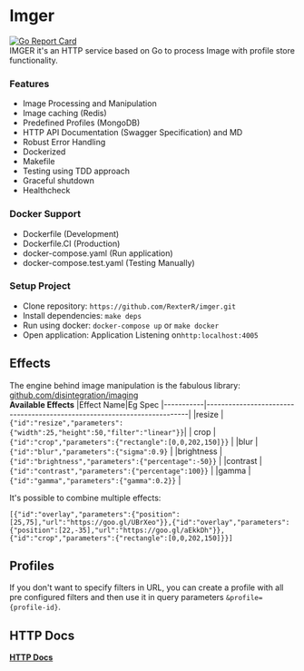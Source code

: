 # Imger
[![Go Report Card](https://goreportcard.com/badge/github.com/RexterR/imger)](https://goreportcard.com/report/github.com/RexterR/imger)<br>
IMGER it's an HTTP service based on Go to process Image with profile store functionality.
### Features
- Image Processing and Manipulation
- Image caching (Redis)
- Predefined Profiles (MongoDB)
-  HTTP API Documentation (Swagger Specification) and MD
- Robust Error Handling
- Dockerized
- Makefile
- Testing using TDD approach
- Graceful shutdown
- Healthcheck
### Docker Support
- Dockerfile (Development)
- Dockerfile.CI (Production)
- docker-compose.yaml (Run application)
- docker-compose.test.yaml (Testing Manually)
### Setup Project
- Clone repository: `https://github.com/RexterR/imger.git`
- Install dependencies: `make deps`
- Run using docker: `docker-compose up` or `make docker`
- Open application: Application Listening on`http:localhost:4005`
## Effects

The engine behind image manipulation is the fabulous library: [github.com/disintegration/imaging](github.com/disintegration/imaging)<br>
**Available Effects**
|Effect Name|Eg Spec 
|-----------|-------------------------------------------------------------------------|
|resize     |`{"id":"resize","parameters":{"width":25,"height":50,"filter":"linear"}}`|
| crop      |`{"id":"crop","parameters":{"rectangle":[0,0,202,150]}}`                 |
|blur       | `{"id":"blur","parameters":{"sigma":0.9}`                               |
|brightness | `{"id":"brightness","parameters":{"percentage":-50}}`                   |
|contrast   |`{"id":"contrast","parameters":{"percentage":100}}`                      |
|gamma      |`{"id":"gamma","parameters":{"gamma":0.2}}`                              |

It's possible to combine multiple effects:
```
[{"id":"overlay","parameters":{"position":[25,75],"url":"https://goo.gl/UBrXeo"}},{"id":"overlay","parameters":{"position":[22,-35],"url":"https://goo.gl/aEkkDh"}}, {"id":"crop","parameters":{"rectangle":[0,0,202,150]}}]
```
## Profiles

If you don't want to specify filters in URL, you can create a profile with all pre configured filters and then use it in query parameters `&profile={profile-id}`.
## HTTP Docs
[**HTTP Docs**](http.md)
